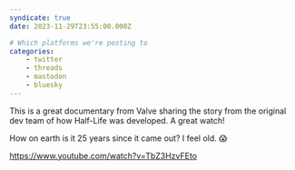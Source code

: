 ```yaml
---
syndicate: true
date: 2023-11-29T23:55:00.000Z

# Which platforms we're posting to
categories:
    - twitter
    - threads
    - mastodon
    - bluesky
---
```


This is a great documentary from Valve sharing the story from the original dev team of how Half-Life was developed. A great watch!

How on earth is it 25 years since it came out? I feel old. 😱

https://www.youtube.com/watch?v=TbZ3HzvFEto

